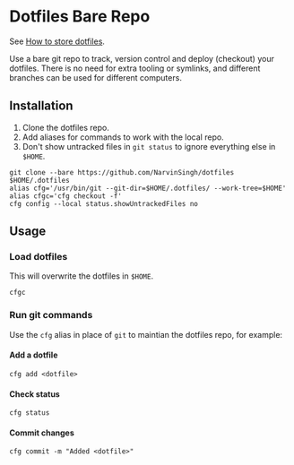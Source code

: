 Dotfiles Bare Repo
==================

See [How to store dotfiles](https://www.atlassian.com/git/tutorials/dotfiles).

Use a bare git repo to track, version control and deploy (checkout) your
dotfiles. There is no need for extra tooling or symlinks, and different
branches can be used for different computers.

Installation
------------

1. Clone the dotfiles repo.
2. Add aliases for commands to work with the local repo.
3. Don't show untracked files in `git status` to ignore everything else in
   `$HOME`.

```Shell
git clone --bare https://github.com/NarvinSingh/dotfiles $HOME/.dotfiles
alias cfg='/usr/bin/git --git-dir=$HOME/.dotfiles/ --work-tree=$HOME'
alias cfgc='cfg checkout -f'
cfg config --local status.showUntrackedFiles no
```

Usage
-----

### Load dotfiles

This will overwrite the dotfiles in `$HOME`.

```Shell
cfgc
```

### Run git commands

Use the `cfg` alias in place of `git` to maintian the dotfiles repo,
for example:

#### Add a dotfile

```Shell
cfg add <dotfile>
```

#### Check status

```Shell
cfg status
```

#### Commit changes

```Shell
cfg commit -m "Added <dotfile>"
```

